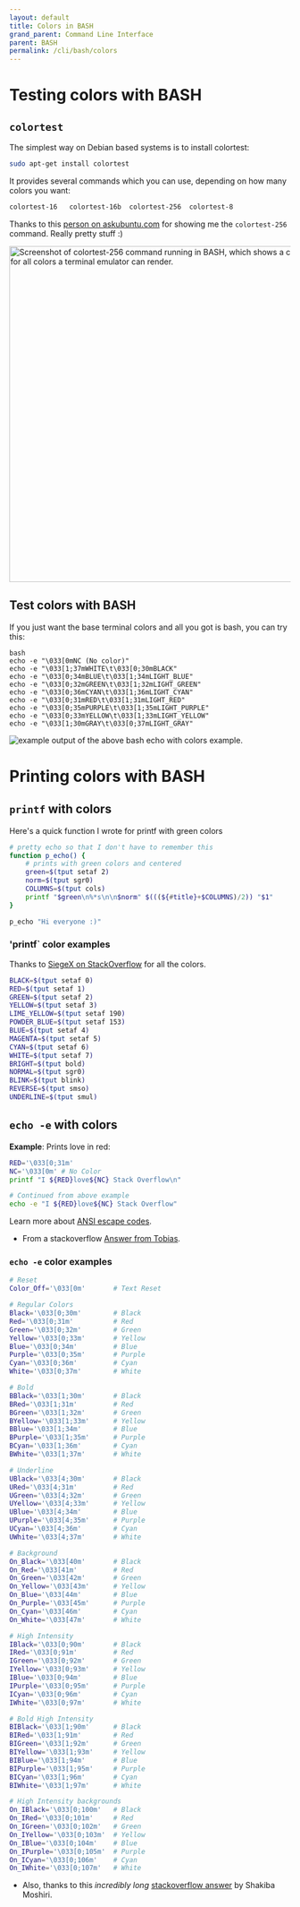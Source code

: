 ```yaml
---
layout: default
title: Colors in BASH
grand_parent: Command Line Interface
parent: BASH
permalink: /cli/bash/colors
---
```


# Testing colors with BASH

## `colortest`
The simplest way on Debian based systems is to install colortest:

```bash
sudo apt-get install colortest
```

It provides several commands which you can use, depending on how many colors you want:

```bash
colortest-16   colortest-16b  colortest-256  colortest-8
```

Thanks to this [person on askubuntu.com](https://askubuntu.com/a/396569) for showing me the `colortest-256` command. Really pretty stuff :)

<img src="https://raw.githubusercontent.com/jessebot/onboardme/main/onboardme/onboardme/screenshots/image_in_terminal.png" width="600" alt="Screenshot of colortest-256 command running in BASH, which shows a color pallete for all colors a terminal emulator can render.">

## Test colors with BASH
If you just want the base terminal colors and all you got is bash, you can try this:
```
bash
echo -e "\033[0mNC (No color)"
echo -e "\033[1;37mWHITE\t\033[0;30mBLACK"
echo -e "\033[0;34mBLUE\t\033[1;34mLIGHT_BLUE"
echo -e "\033[0;32mGREEN\t\033[1;32mLIGHT_GREEN"
echo -e "\033[0;36mCYAN\t\033[1;36mLIGHT_CYAN"
echo -e "\033[0;31mRED\t\033[1;31mLIGHT_RED"
echo -e "\033[0;35mPURPLE\t\033[1;35mLIGHT_PURPLE"
echo -e "\033[0;33mYELLOW\t\033[1;33mLIGHT_YELLOW"
echo -e "\033[1;30mGRAY\t\033[0;37mLIGHT_GRAY"
```
<img src="https://i.stack.imgur.com/i2zcd.png" alt="example output of the above bash echo with colors example.">

# Printing colors with BASH

## `printf` with colors

Here's a quick function I wrote for printf with green colors

```bash
# pretty echo so that I don't have to remember this
function p_echo() {
    # prints with green colors and centered
    green=$(tput setaf 2)
    norm=$(tput sgr0)
    COLUMNS=$(tput cols)
    printf "$green\n%*s\n\n$norm" $(((${#title}+$COLUMNS)/2)) "$1"
}

p_echo "Hi everyone :)"
```

### 'printf` color examples
Thanks to [SiegeX on StackOverflow](https://stackoverflow.com/a/4332530) for all the colors.

```bash
BLACK=$(tput setaf 0)
RED=$(tput setaf 1)
GREEN=$(tput setaf 2)
YELLOW=$(tput setaf 3)
LIME_YELLOW=$(tput setaf 190)
POWDER_BLUE=$(tput setaf 153)
BLUE=$(tput setaf 4)
MAGENTA=$(tput setaf 5)
CYAN=$(tput setaf 6)
WHITE=$(tput setaf 7)
BRIGHT=$(tput bold)
NORMAL=$(tput sgr0)
BLINK=$(tput blink)
REVERSE=$(tput smso)
UNDERLINE=$(tput smul)
```

## `echo -e` with colors

**Example**: Prints love in red:

```bash
RED='\033[0;31m'
NC='\033[0m' # No Color
printf "I ${RED}love${NC} Stack Overflow\n"

# Continued from above example
echo -e "I ${RED}love${NC} Stack Overflow"
```

Learn more about [ANSI escape codes](https://en.wikipedia.org/wiki/ANSI_escape_code).

- From a stackoverflow [Answer from Tobias](https://stackoverflow.com/a/5947802).

### `echo -e` color examples

```bash
# Reset
Color_Off='\033[0m'       # Text Reset

# Regular Colors
Black='\033[0;30m'        # Black
Red='\033[0;31m'          # Red
Green='\033[0;32m'        # Green
Yellow='\033[0;33m'       # Yellow
Blue='\033[0;34m'         # Blue
Purple='\033[0;35m'       # Purple
Cyan='\033[0;36m'         # Cyan
White='\033[0;37m'        # White

# Bold
BBlack='\033[1;30m'       # Black
BRed='\033[1;31m'         # Red
BGreen='\033[1;32m'       # Green
BYellow='\033[1;33m'      # Yellow
BBlue='\033[1;34m'        # Blue
BPurple='\033[1;35m'      # Purple
BCyan='\033[1;36m'        # Cyan
BWhite='\033[1;37m'       # White

# Underline
UBlack='\033[4;30m'       # Black
URed='\033[4;31m'         # Red
UGreen='\033[4;32m'       # Green
UYellow='\033[4;33m'      # Yellow
UBlue='\033[4;34m'        # Blue
UPurple='\033[4;35m'      # Purple
UCyan='\033[4;36m'        # Cyan
UWhite='\033[4;37m'       # White

# Background
On_Black='\033[40m'       # Black
On_Red='\033[41m'         # Red
On_Green='\033[42m'       # Green
On_Yellow='\033[43m'      # Yellow
On_Blue='\033[44m'        # Blue
On_Purple='\033[45m'      # Purple
On_Cyan='\033[46m'        # Cyan
On_White='\033[47m'       # White

# High Intensity
IBlack='\033[0;90m'       # Black
IRed='\033[0;91m'         # Red
IGreen='\033[0;92m'       # Green
IYellow='\033[0;93m'      # Yellow
IBlue='\033[0;94m'        # Blue
IPurple='\033[0;95m'      # Purple
ICyan='\033[0;96m'        # Cyan
IWhite='\033[0;97m'       # White

# Bold High Intensity
BIBlack='\033[1;90m'      # Black
BIRed='\033[1;91m'        # Red
BIGreen='\033[1;92m'      # Green
BIYellow='\033[1;93m'     # Yellow
BIBlue='\033[1;94m'       # Blue
BIPurple='\033[1;95m'     # Purple
BICyan='\033[1;96m'       # Cyan
BIWhite='\033[1;97m'      # White

# High Intensity backgrounds
On_IBlack='\033[0;100m'   # Black
On_IRed='\033[0;101m'     # Red
On_IGreen='\033[0;102m'   # Green
On_IYellow='\033[0;103m'  # Yellow
On_IBlue='\033[0;104m'    # Blue
On_IPurple='\033[0;105m'  # Purple
On_ICyan='\033[0;106m'    # Cyan
On_IWhite='\033[0;107m'   # White
```
- Also, thanks to this *incredibly long* [stackoverflow answer](https://stackoverflow.com/a/28938235) by Shakiba Moshiri.
